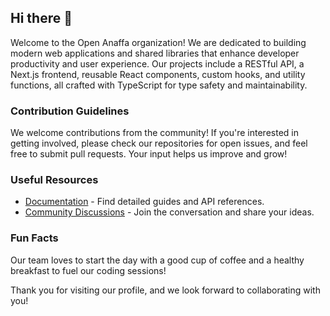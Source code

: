 ## Hi there 👋

Welcome to the Open Anaffa organization! We are dedicated to building modern web applications and shared libraries that enhance developer productivity and user experience.
Our projects include a RESTful API, a Next.js frontend, reusable React components, custom hooks, and utility functions, all crafted with TypeScript for type safety and maintainability.

### Contribution Guidelines

We welcome contributions from the community! If you're interested in getting involved, please check our repositories for open issues, and feel free to submit pull requests. Your input helps us improve and grow!

### Useful Resources

- [Documentation](https://github.com/openanaffa/docs) - Find detailed guides and API references.
- [Community Discussions](https://github.com/openanaffa/discussions) - Join the conversation and share your ideas.

### Fun Facts

Our team loves to start the day with a good cup of coffee and a healthy breakfast to fuel our coding sessions!

Thank you for visiting our profile, and we look forward to collaborating with you!

